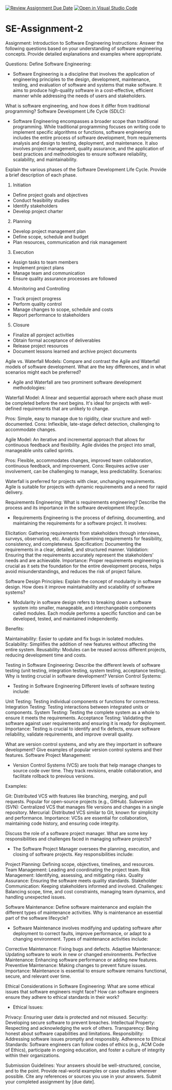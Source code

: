 [![Review Assignment Due Date](https://classroom.github.com/assets/deadline-readme-button-24ddc0f5d75046c5622901739e7c5dd533143b0c8e959d652212380cedb1ea36.svg)](https://classroom.github.com/a/-ucQIGTc)
[![Open in Visual Studio Code](https://classroom.github.com/assets/open-in-vscode-718a45dd9cf7e7f842a935f5ebbe5719a5e09af4491e668f4dbf3b35d5cca122.svg)](https://classroom.github.com/online_ide?assignment_repo_id=15230695&assignment_repo_type=AssignmentRepo)
# SE-Assignment-2
Assignment: Introduction to Software Engineering
Instructions:
Answer the following questions based on your understanding of software engineering concepts. Provide detailed explanations and examples where appropriate.

Questions:
Define Software Engineering:
- Software Engineering is a discipline that involves the application of engineering principles to the design, development, maintenance, testing, and evaluation of software and systems that make software. It aims to produce high-quality software in a cost-effective, efficient manner while addressing the needs of users and stakeholders.

What is software engineering, and how does it differ from traditional programming?
Software Development Life Cycle (SDLC):
- Software Engineering encompasses a broader scope than traditional programming. While traditional programming focuses on writing code to implement specific algorithms or functions, software engineering includes the entire process of software development, from requirements analysis and design to testing, deployment, and maintenance. It also involves project management, quality assurance, and the application of best practices and methodologies to ensure software reliability, scalability, and maintainability.

Explain the various phases of the Software Development Life Cycle. Provide a brief description of each phase.
1.   Initiation
   - Define project goals and objectives
   - Conduct feasibility studies
   - Identify stakeholders
   - Develop project charter
2.   Planning
   - Develop project management plan
   - Define scope, schedule and budget
   - Plan resources, communication and risk management
3.   Execution
   - Assign tasks to team members
   - Implement project plans
   - Manage team and communication
   - Ensure quality assurance processes are followed
4.   Monitoring and Controlling
   - Track project progress
   - Perform quality control
   - Manage changes to scope, schedule and costs
   - Report performance to stakeholders
5.   Closure
   - Finalize all pproject activities
   - Obtain formal acceptance of deliverables
   - Release project resources
   - Document lessons learned and archive project documents
    
Agile vs. Waterfall Models:
Compare and contrast the Agile and Waterfall models of software development. What are the key differences, and in what scenarios might each be preferred?
- Agile and Waterfall are two prominent software development methodologies:

Waterfall Model: A linear and sequential approach where each phase must be completed before the next begins. It's ideal for projects with well-defined requirements that are unlikely to change.

Pros: Simple, easy to manage due to rigidity, clear sructure and well-documented.
Cons: Inflexible, late-stage defect detection, challenging to accommodate changes.

Agile Model: An iterative and incremental approach that allows for continuous feedback and flexibility. Agile divides the project into small, manageable units called sprints.

Pros: Flexible, accommodates changes, improved team collaboration, continuous feedback, and improvement.
Cons: Requires active user involvement, can be challenging to manage, less predictability.
Scenarios:

Waterfall is preferred for projects with clear, unchanging requirements.
Agile is suitable for projects with dynamic requirements and a need for rapid delivery.

Requirements Engineering:
What is requirements engineering? Describe the process and its importance in the software development lifecycle.
- Requirements Engineering is the process of defining, documenting, and maintaining the requirements for a software project. It involves:

Elicitation: Gathering requirements from stakeholders through interviews, surveys, observation, etc.
Analysis: Examining requirements for feasibility, consistency, and completeness.
Specification: Documenting the requirements in a clear, detailed, and structured manner.
Validation: Ensuring that the requirements accurately represent the stakeholders' needs and are achievable.
Importance: Proper requirements engineering is crucial as it sets the foundation for the entire development process, helps avoid misunderstandings, and reduces the risk of project failure.

Software Design Principles:
Explain the concept of modularity in software design. How does it improve maintainability and scalability of software systems?
- Modularity in software design refers to breaking down a software system into smaller, manageable, and interchangeable components called modules. Each module performs a specific function and can be developed, tested, and maintained independently.

Benefits:

Maintainability: Easier to update and fix bugs in isolated modules.
Scalability: Simplifies the addition of new features without affecting the entire system.
Reusability: Modules can be reused across different projects, reducing development time and costs.

Testing in Software Engineering:
Describe the different levels of software testing (unit testing, integration testing, system testing, acceptance testing). Why is testing crucial in software development?
Version Control Systems:
- Testing in Software Engineering
Different levels of software testing include:

Unit Testing: Testing individual components or functions for correctness.
Integration Testing: Testing interactions between integrated units or components.
System Testing: Testing the complete system as a whole to ensure it meets the requirements.
Acceptance Testing: Validating the software against user requirements and ensuring it is ready for deployment.
Importance: Testing is crucial to identify and fix defects, ensure software reliability, validate requirements, and improve overall quality.

What are version control systems, and why are they important in software development? Give examples of popular version control systems and their features.
Software Project Management:
- Version Control Systems (VCS) are tools that help manage changes to source code over time. They track revisions, enable collaboration, and facilitate rollback to previous versions.

Examples:

Git: Distributed VCS with features like branching, merging, and pull requests. Popular for open-source projects (e.g., GitHub).
Subversion (SVN): Centralized VCS that manages file versions and changes in a single repository.
Mercurial: Distributed VCS similar to Git, known for simplicity and performance.
Importance: VCSs are essential for collaboration, maintaining code history, and ensuring code integrity.

Discuss the role of a software project manager. What are some key responsibilities and challenges faced in managing software projects?
- The Software Project Manager oversees the planning, execution, and closing of software projects. Key responsibilities include:

Project Planning: Defining scope, objectives, timelines, and resources.
Team Management: Leading and coordinating the project team.
Risk Management: Identifying, assessing, and mitigating risks.
Quality Assurance: Ensuring the software meets quality standards.
Stakeholder Communication: Keeping stakeholders informed and involved.
Challenges: Balancing scope, time, and cost constraints, managing team dynamics, and handling unexpected issues.

Software Maintenance: 
Define software maintenance and explain the different types of maintenance activities. Why is maintenance an essential part of the software lifecycle?
- Software Maintenance involves modifying and updating software after deployment to correct faults, improve performance, or adapt to a changing environment. Types of maintenance activities include:

Corrective Maintenance: Fixing bugs and defects.
Adaptive Maintenance: Updating software to work in new or changed environments.
Perfective Maintenance: Enhancing software performance or adding new features.
Preventive Maintenance: Making changes to prevent future issues.
Importance: Maintenance is essential to ensure software remains functional, secure, and relevant over time.

Ethical Considerations in Software Engineering:
What are some ethical issues that software engineers might face? How can software engineers ensure they adhere to ethical standards in their work?
- Ethical Issues:

Privacy: Ensuring user data is protected and not misused.
Security: Developing secure software to prevent breaches.
Intellectual Property: Respecting and acknowledging the work of others.
Transparency: Being honest about software capabilities and limitations.
Responsibility: Addressing software issues promptly and responsibly.
Adherence to Ethical Standards: Software engineers can follow codes of ethics (e.g., ACM Code of Ethics), participate in ongoing education, and foster a culture of integrity within their organizations.

Submission Guidelines:
Your answers should be well-structured, concise, and to the point.
Provide real-world examples or case studies wherever possible.
Cite any references or sources you use in your answers.
Submit your completed assignment by [due date].
